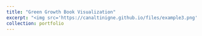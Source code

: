 ```yaml
---
title: "Green Growth Book Visualization"
excerpt: "<img src='https://canaltinigne.github.io/files/example3.png' style='border-radius: 10%; width: 30%;margin-bottom:5%'><br/>This project is a spatial table of contents for the published book in the scope of Natural Capital Project of Stanford University. We visualized the data of environmental projects around the world. This project is selected for the presentation in 2019 Natural Capital Symposium at Stanford University.<br/>__Code:__ [https://github.com/charlottegiseleweil/GreenGrowth](https://github.com/charlottegiseleweil/GreenGrowth)"
collection: portfolio
---
```

